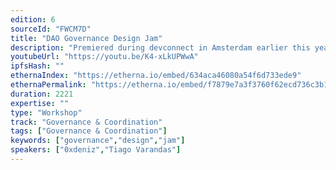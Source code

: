 ```yaml
---
edition: 6
sourceId: "FWCM7D"
title: "DAO Governance Design Jam"
description: "Premiered during devconnect in Amsterdam earlier this year, the DAO Governance Design Jam is a workshop focussed on common DAO governance issues. Leveraging design-thinking methodologies, we will guide participants through the innovation process—alternating between divergent and convergent thinking. At the start of the workshop we will pick a workshop goal based on what resonates most with the group, upon which we will facilitate the creative process and open-source the resulting innovations."
youtubeUrl: "https://youtu.be/K4-xLkUPWwA"
ipfsHash: ""
ethernaIndex: "https://etherna.io/embed/634aca46080a54f6d733ede9"
ethernaPermalink: "https://etherna.io/embed/f7879e7a3f3760f62ecd736c3b15c09c423b28664d60c23cc444fc82ab2fb660"
duration: 2221
expertise: ""
type: "Workshop"
track: "Governance & Coordination"
tags: ["Governance & Coordination"]
keywords: ["governance","design","jam"]
speakers: ["0xdeniz","Tiago Varandas"]
---
```

